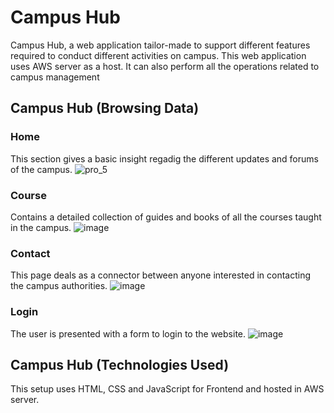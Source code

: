 # Campus Hub
Campus Hub, a web application tailor-made to support different features required to conduct different activities on campus. This web application uses AWS server as a host. It can also perform all the operations related to campus management



## Campus Hub (Browsing Data)
### Home
This section gives a basic insight regadig the different updates and forums of the campus.
![pro_5](https://github.com/MayureeDas/Campus_Hub/assets/75084167/8849e1b1-d1b1-4258-bd99-a0e13a0c87e6)

### Course
Contains a detailed collection of guides and books of all the courses taught in the campus.
![image](https://github.com/MayureeDas/Campus_Hub/assets/75084167/dbd3aa40-9f04-40a2-a14e-5b5260748277)

### Contact
This page deals as a connector between anyone interested in contacting the campus authorities.
![image](https://github.com/MayureeDas/Campus_Hub/assets/75084167/96587e4e-1ef3-4372-8154-a5a4df8543e7)

### Login
The user is presented with a form to login to the website.
![image](https://github.com/MayureeDas/Campus_Hub/assets/75084167/8ec4b857-f965-4811-948b-22608cdd0f25)


## Campus Hub (Technologies Used)
This setup uses HTML, CSS and JavaScript for Frontend and hosted in AWS server.
